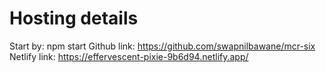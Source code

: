 # Hosting details 

Start by: npm start 
Github link: https://github.com/swapnilbawane/mcr-six
Netlify link: https://effervescent-pixie-9b6d94.netlify.app/

